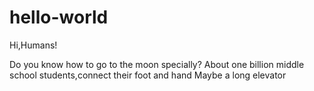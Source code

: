 # hello-world

Hi,Humans!

Do you know how to go to the moon specially?
About one billion middle school students,connect their foot and hand
Maybe a long elevator
